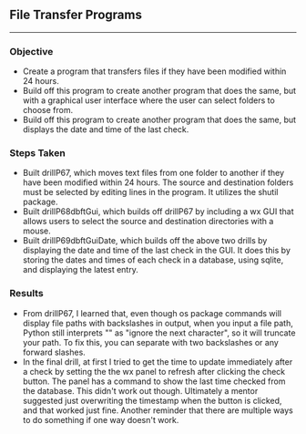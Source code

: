 ## File Transfer Programs

___
### Objective
* Create a program that transfers files if they have been modified within 24 hours.
* Build off this program to create another program that does the same, but with a graphical user interface where the user can select folders to choose from.
* Build off this program to create another program that does the same, but displays the date and time of the last check.

### Steps Taken
* Built drillP67, which moves text files from one folder to another if they have been modified within 24 hours. The source and destination folders must be selected by editing lines in the program. It utilizes the shutil package. 
* Built drillP68dbftGui, which builds off drillP67 by including a wx GUI that allows users to select the source and destination directories with a mouse.
* Built drillP69dbftGuiDate, which builds off the above two drills by displaying the date and time of the last check in the GUI. It does this by storing the dates and times of each check in a database, using sqlite, and displaying the latest entry.

### Results
* From drillP67, I learned that, even though os package commands will display file paths with backslashes in output, when you input a file path, Python still interprets "\" as "ignore the next character", so it will truncate your path. To fix this, you can separate with two backslashes or any forward slashes.
* In the final drill, at first I tried to get the time to update immediately after a check by setting the the wx panel to refresh after clicking the check button. The panel has a command to show the last time checked from the database. This didn't work out though. Ultimately a mentor suggested just overwriting the timestamp when the button is clicked, and that worked just fine. Another reminder that there are multiple ways to do something if one way doesn't work.
